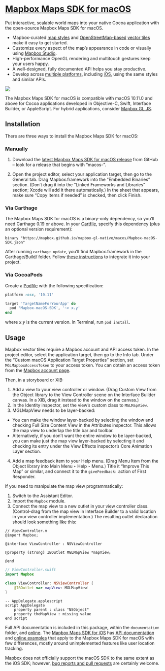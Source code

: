 # [Mapbox Maps SDK for macOS](https://github.com/mapbox/mapbox-gl-native-ios/tree/master/platform/macos/)

Put interactive, scalable world maps into your native Cocoa application with the open-source Mapbox Maps SDK for macOS.

* Mapbox-curated [map styles](https://www.mapbox.com/maps/) and [OpenStreetMap-based](https://www.mapbox.com/vector-tiles/mapbox-streets-v7/) [vector tiles](https://www.mapbox.com/vector-tiles/) make it easy to get started.
* Customize every aspect of the map’s appearance in code or visually using [Mapbox Studio](https://www.mapbox.com/mapbox-studio/).
* High-performance OpenGL rendering and multitouch gestures keep your users happy.
* A well-designed, fully documented API helps you stay productive.
* Develop across [multiple platforms](https://www.mapbox.com/maps/), including [iOS](https://docs.mapbox.com/ios/maps/), using the same styles and similar APIs.

![](https://raw.githubusercontent.com/mapbox/mapbox-gl-native-ios/master/platform/macos/docs/img/screenshot.jpg)

The Mapbox Maps SDK for macOS is compatible with macOS 10.11.0 and above for Cocoa applications developed in Objective-C, Swift, Interface Builder, or AppleScript. For hybrid applications, consider [Mapbox GL JS](https://www.mapbox.com/mapbox-gl-js/).

## Installation

There are three ways to install the Mapbox Maps SDK for macOS:

### Manually

1. Download the [latest Mapbox Maps SDK for macOS release](https://github.com/mapbox/mapbox-gl-native-ios/releases/) from GitHub – look for a release that begins with “macos-”.

1. Open the project editor, select your application target, then go to the General tab. Drag Mapbox.framework into the “Embedded Binaries” section. (Don’t drag it into the “Linked Frameworks and Libraries” section; Xcode will add it there automatically.) In the sheet that appears, make sure “Copy items if needed” is checked, then click Finish.

### Via Carthage

The Mapbox Maps SDK for macOS is a binary-only dependency, so you’ll need Carthage 0.19 or above. In your [Cartfile](https://github.com/Carthage/Carthage/blob/master/Documentation/Artifacts.md#binary-only-frameworks), specify this dependency (plus an optional version requirement):

```
binary "https://mapbox.github.io/mapbox-gl-native/macos/Mapbox-macOS-SDK.json"
```

After running `carthage update`, you’ll find Mapbox.framework in the Carthage/Build/ folder. Follow [these instructions](https://github.com/Carthage/Carthage#if-youre-building-for-os-x) to integrate it into your project.

### Via CocoaPods

Create a [Podfile](https://guides.cocoapods.org/syntax/podfile.html) with the following specification:

```rb
platform :osx, '10.11'

target 'TargetNameForYourApp' do
  pod 'Mapbox-macOS-SDK', '~> x.y'
end
```

where _x.y_ is the current version. In Terminal, run `pod install`.

## Usage

Mapbox vector tiles require a Mapbox account and API access token. In the project editor, select the application target, then go to the Info tab. Under the “Custom macOS Application Target Properties” section, set `MGLMapboxAccessToken` to your access token. You can obtain an access token from the [Mapbox account page](https://www.mapbox.com/studio/account/tokens/).

Then, in a storyboard or XIB:

1. Add a view to your view controller or window. (Drag Custom View from the Object library to the View Controller scene on the Interface Builder canvas. In a XIB, drag it instead to the window on the canvas.)
2. In the Identity inspector, set the view’s custom class to `MGLMapView`.
3. MGLMapView needs to be layer-backed:
  * You can make the window layer-backed by selecting the window and checking Full Size Content View in the Attributes inspector. This allows the map view to underlap the title bar and toolbar.
  * Alternatively, if you don’t want the entire window to be layer-backed, you can make just the map view layer-backed by selecting it and checking its entry under the View Effects inspector’s Core Animation Layer section.
4. Add a map feedback item to your Help menu. (Drag Menu Item from the Object library into Main Menu ‣ Help ‣ Menu.) Title it “Improve This Map” or similar, and connect it to the `giveFeedback:` action of First Responder.

If you need to manipulate the map view programmatically:

1. Switch to the Assistant Editor.
1. Import the `Mapbox` module.
1. Connect the map view to a new outlet in your view controller class. (Control-drag from the map view in Interface Builder to a valid location in your view controller implementation.) The resulting outlet declaration should look something like this:

```objc
// ViewController.m
@import Mapbox;

@interface ViewController : NSViewController

@property (strong) IBOutlet MGLMapView *mapView;

@end
```

```swift
// ViewController.swift
import Mapbox

class ViewController: NSViewController {
    @IBOutlet var mapView: MGLMapView!
}
```

```applescript
-- AppDelegate.applescript
script AppDelegate
    property parent : class "NSObject"
    property theMapView : missing value
end script
```

Full API documentation is included in this package, within the `documentation` folder, and [online](https://mapbox.github.io/mapbox-gl-native/macos/). The [Mapbox Maps SDK for iOS](https://docs.mapbox.com/ios/maps/) has [API documentation](https://docs.mapbox.com/ios/api/maps/) and [online examples](https://docs.mapbox.com/ios/maps/examples/) that apply to the Mapbox Maps SDK for macOS with few differences, mostly around unimplemented features like user location tracking.

Mapbox does not officially support the macOS SDK to the same extent as the iOS SDK; however, [bug reports and pull requests](https://github.com/mapbox/mapbox-gl-native-ios/issues/) are certainly welcome.
